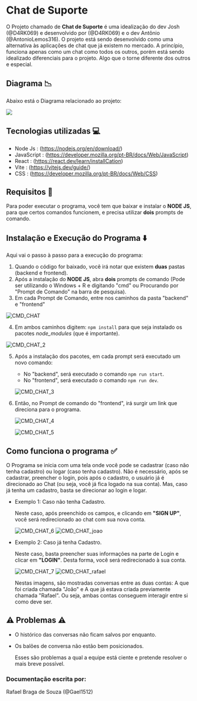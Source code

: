 # Chat de Suporte

O Projeto chamado de **Chat de Suporte** é uma idealização do dev Josh (@D4RK069) e desenvolvido por (@D4RK069) e o dev Antônio (@AntonioLemos316).
O projeto está sendo desenvolvido como uma alternativa às aplicações de chat que já existem no mercado. A princípio, funciona apenas como um chat como todos os outros,
porém está sendo idealizado diferenciais para o projeto. Algo que o torne diferente dos outros e especial.

## Diagrama 📉

Abaixo está o Diagrama relacionado ao projeto:

[![](https://mermaid.ink/img/pako:eNo9j0EOgjAQRa_SzBou0IVJpYmaqCTArmUxoUWIlJpSYgyy8mhezCrEWcxMft7Pz5-gskoDhbqz96pB50nBZU_CMJGgwsE7W5I43pAnyQ-nsLfimO5YtohcJHtWlKtj5c7vVxpOIhLGWV5kfxgiMNoZbFVInL4mCb7RRkug4VXorhJkPwcOR2_zR18B9W7UEYw3hV7zFi8ODdAauyGoWrXeutNS4ddk_gDbC0D0?type=png)](https://mermaid.live/edit#pako:eNo9j0EOgjAQRa_SzBou0IVJpYmaqCTArmUxoUWIlJpSYgyy8mhezCrEWcxMft7Pz5-gskoDhbqz96pB50nBZU_CMJGgwsE7W5I43pAnyQ-nsLfimO5YtohcJHtWlKtj5c7vVxpOIhLGWV5kfxgiMNoZbFVInL4mCb7RRkug4VXorhJkPwcOR2_zR18B9W7UEYw3hV7zFi8ODdAauyGoWrXeutNS4ddk_gDbC0D0)


## Tecnologias utilizadas 💻

- Node Js : (https://nodejs.org/en/download/)
- JavaScript : (https://developer.mozilla.org/pt-BR/docs/Web/JavaScript)
- React : (https://react.dev/learn/installCation)
- Vite : (https://vitejs.dev/guide/)
- CSS : (https://developer.mozilla.org/pt-BR/docs/Web/CSS)


## Requisitos 🧾

Para poder executar o programa, você tem que baixar e instalar o **NODE JS**, para que certos comandos funcionem, e precisa utilizar **dois** prompts de comando.


## Instalação e Execução do Programa ⬇️

Aqui vai o passo à passo para a execução do programa:


1. Quando o código for baixado, você irá notar que existem **duas** pastas (backend e frontend).
2. Após a instalação do **NODE JS**, abra **dois** prompts de comando (Pode ser utilizando o Windows + R e digitando "cmd" ou Procurando por "Prompt de Comando" na barra de pesquisa).
3. Em cada Prompt de Comando, entre nos caminhos da pasta "backend" e "frontend"

   
![CMD_CHAT](https://github.com/Gael1512/Teste_ReadMe/assets/52392583/945ede8c-50fb-4705-a01c-fbbcb60b3cea)


4. Em ambos caminhos digitem: `npm install` para que seja instalado os pacotes *node_modules* (que é importante).

   
![CMD_CHAT_2](https://github.com/Gael1512/Teste_ReadMe/assets/52392583/076594f6-2510-4ef1-85fa-f12c4233128a)

5. Após a instalação dos pacotes, em cada prompt será executado um novo comando:

   - No "backend", será executado o comando `npm run start`.
   - No "frontend", será executado o comando `npm run dev`.
  
   ![CMD_CHAT_3](https://github.com/Gael1512/Teste_ReadMe/assets/52392583/d7c9e17c-0bb1-47bd-8c6f-8822dccd4a45)

6. Então, no Prompt de comando do "frontend", irá surgir um link que direciona para o programa.


   ![CMD_CHAT_4](https://github.com/Gael1512/Teste_ReadMe/assets/52392583/c13c6f8b-b9d6-447d-b97b-7d79a022e762)



   ![CMD_CHAT_5](https://github.com/Gael1512/Teste_ReadMe/assets/52392583/5fa11941-fa06-4680-ad0a-85db144daf79)



## Como funciona o programa ✅

O Programa se inicia com uma tela onde você pode se cadastrar (caso não tenha cadastro) ou logar (caso tenha cadastro). Não é necessário, após se cadastrar, preencher o login, pois após o cadastro, o usuário já é direcionado ao Chat (ou seja, você já fica logado na sua conta). Mas, caso já tenha um cadastro, basta se direcionar ao login e logar.



 - Exemplo 1: Caso não tenha Cadastro.

   Neste caso, após preenchido os campos, e clicando em **"SIGN UP"**, você será redirecionado ao chat com sua nova conta.


   
   ![CMD_CHAT_6](https://github.com/Gael1512/Teste_ReadMe/assets/52392583/e96b5a6f-cea9-4017-95b9-d59db89c1686)
   ![CMD_CHAT_joao](https://github.com/Gael1512/Teste_ReadMe/assets/52392583/401b8646-622f-455e-873a-36be7b78b37b)



 - Exemplo 2: Caso já tenha Cadastro.

   Neste caso, basta preencher suas informações na parte de Login e clicar em **"LOGIN"**. Desta forma, você será redirecionado à sua conta.


   
   ![CMD_CHAT_7](https://github.com/Gael1512/Teste_ReadMe/assets/52392583/b4f4fa1f-f162-4cf9-91de-67cd6fad7396)
   ![CMD_CHAT_rafael](https://github.com/Gael1512/Teste_ReadMe/assets/52392583/182d4025-b67a-402a-b2d5-6560db686816)




   Nestas imagens, são mostradas conversas entre as duas contas: A que foi criada chamada "João"  e  A que já estava criada previamente chamada "Rafael". Ou seja, ambas contas conseguem interagir entre si como deve ser.






##  ⚠️ Problemas ⚠️ 

 - O histórico das conversas não ficam salvos por enquanto.
 - Os balões de conversa não estão bem posicionados.

   
   Esses são problemas a qual a equipe está ciente e pretende resolver o mais breve possível.




### Documentação escrita por:

   Rafael Braga de Souza (@Gael1512)
